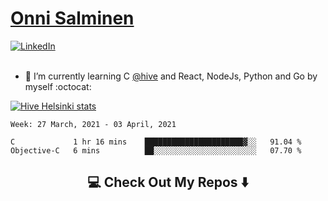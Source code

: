 <h1> <a href="https://osalmine.github.io/cv/">Onni Salminen</a></h1>
<a href="https://www.linkedin.com/in/onni-salminen/" target="_blank"><img src="https://img.shields.io/badge/LinkedIn-%230077B5.svg?&style=flat-square&logo=linkedin&logoColor=white" alt="LinkedIn"></a>
<br />
<br />

- 🌱 I’m currently learning C <a href="https://www.hive.fi/en/">@hive</a> and React, NodeJs, Python and Go by myself :octocat:

[![Hive Helsinki stats](https://badge42.herokuapp.com/api/stats/osalmine?privacyEmail=true&cursus=42)](https://github.com/JaeSeoKim/badge42)

<!--START_SECTION:waka-->
```text
Week: 27 March, 2021 - 03 April, 2021

C             1 hr 16 mins    ██████████████████████▓░░   91.04 % 
Objective-C   6 mins          ██░░░░░░░░░░░░░░░░░░░░░░░   07.70 % 
```
<!--END_SECTION:waka-->


<h2  align="center">💻 Check Out My Repos ⬇️ </h2>
